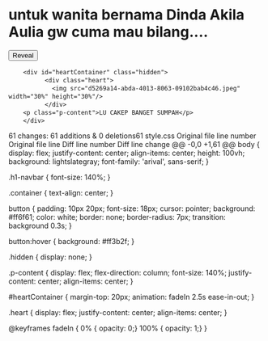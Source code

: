 <html lang="en">
<head>
    <meta charset="UTF-8">
    <meta name="viewport" content="width=device-width, initial-scale=1.0">
    <title>FROM B</title>
    <link rel="stylesheet" href="style.css">
</head>
<body>
    <div class="container">
        <h1 class="h1-navbar">untuk wanita bernama Dinda Akila Aulia gw cuma mau bilang....</h1>
        <button id="revealButton">Reveal</button>


        <div id="heartContainer" class="hidden">
              <div class="heart">
                <img src="d5269a14-abda-4013-8063-09102bab4c46.jpeg" width="30%" height="30%"/>
              </div>
        <p class="p-content">LU CAKEP BANGET SUMPAH</p>
        </div>


</div>
</body>
<script>
    document.getElementById('revealButton').addEventListener('click', function() {
        document.getElementById('heartContainer').classList.remove('hidden');
    });
</script>
</html>
 61 changes: 61 additions & 0 deletions61  
style.css
Original file line number	Original file line	Diff line number	Diff line change
@@ -0,0 +1,61 @@
body {
    display: flex;
    justify-content: center;
    align-items: center;
    height: 100vh;
    background: lightslategray;
    font-family: 'arival', sans-serif;
}

.h1-navbar {
    font-size: 140%;
}

.container {
    text-align: center;
}

button {
    padding:  10px 20px;
    font-size: 18px;
    cursor: pointer;
    background: #ff6f61;
    color: white;
    border: none;
    border-radius: 7px;
    transition: background 0.3s;
}

button:hover {
    background: #ff3b2f;
}

.hidden {
    display: none;
}

.p-content {
    display: flex;
    flex-direction: column;
    font-size: 140%;
    justify-content: center;
    align-items: center;
}

#heartContainer {
    margin-top: 20px;
    animation: fadeIn 2.5s ease-in-out;
}

.heart {
    display: flex;
    justify-content: center;
    align-items: center;
}



@keyframes fadeIn {
    0% { opacity: 0;}
    100% { opacity: 1;}
}
